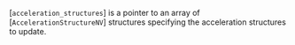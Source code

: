 [`acceleration_structures`] is a pointer to an array of
[`AccelerationStructureNV`] structures specifying the acceleration
structures to update.